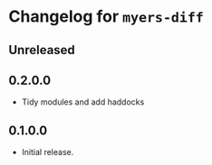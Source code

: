 # Changelog for `myers-diff`

## Unreleased

## 0.2.0.0

* Tidy modules and add haddocks

## 0.1.0.0

* Initial release.
